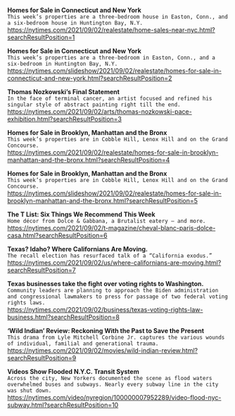 **Homes for Sale in Connecticut and New York**\
`This week’s properties are a three-bedroom house in Easton, Conn., and a six-bedroom house in Huntington Bay, N.Y.`\
https://nytimes.com/2021/09/02/realestate/home-sales-near-nyc.html?searchResultPosition=1

**Homes for Sale in Connecticut and New York**\
`This week’s properties are a three-bedroom in Easton, Conn., and a six-bedroom in Huntington Bay, N.Y.`\
https://nytimes.com/slideshow/2021/09/02/realestate/homes-for-sale-in-connecticut-and-new-york.html?searchResultPosition=2

**Thomas Nozkowski’s Final Statement**\
`In the face of terminal cancer, an artist focused and refined his singular style of abstract painting right till the end.`\
https://nytimes.com/2021/09/02/arts/thomas-nozkowski-pace-exhibition.html?searchResultPosition=3

**Homes for Sale in Brooklyn, Manhattan and the Bronx**\
`This week’s properties are in Cobble Hill, Lenox Hill and on the Grand Concourse.`\
https://nytimes.com/2021/09/02/realestate/homes-for-sale-in-brooklyn-manhattan-and-the-bronx.html?searchResultPosition=4

**Homes for Sale in Brooklyn, Manhattan and the Bronx**\
`This week’s properties are in Cobble Hill, Lenox Hill and on the Grand Concourse.`\
https://nytimes.com/slideshow/2021/09/02/realestate/homes-for-sale-in-brooklyn-manhattan-and-the-bronx.html?searchResultPosition=5

**The T List: Six Things We Recommend This Week**\
`Home décor from Dolce & Gabbana, a Brutalist eatery — and more.`\
https://nytimes.com/2021/09/02/t-magazine/cheval-blanc-paris-dolce-casa.html?searchResultPosition=6

**Texas? Idaho? Where Californians Are Moving.**\
`The recall election has resurfaced talk of a “California exodus.”`\
https://nytimes.com/2021/09/02/us/where-californians-are-moving.html?searchResultPosition=7

**Texas businesses take the fight over voting rights to Washington.**\
`Community leaders are planning to approach the Biden administration and congressional lawmakers to press for passage of two federal voting rights laws.`\
https://nytimes.com/2021/09/02/business/texas-voting-rights-law-business.html?searchResultPosition=8

**‘Wild Indian’ Review: Reckoning With the Past to Save the Present**\
`This drama from Lyle Mitchell Corbine Jr. captures the various wounds of individual, familial and generational trauma.`\
https://nytimes.com/2021/09/02/movies/wild-indian-review.html?searchResultPosition=9

**Videos Show Flooded N.Y.C. Transit System**\
`Across the city, New Yorkers documented the scene as flood waters overwhelmed buses and subways. Nearly every subway line in the city was shut down.`\
https://nytimes.com/video/nyregion/100000007952289/video-flood-nyc-subway.html?searchResultPosition=10

